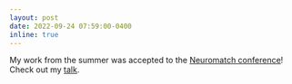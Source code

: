```yaml
---
layout: post
date: 2022-09-24 07:59:00-0400
inline: true
---
```


My work from the summer was accepted to the [Neuromatch conference](https://conference.neuromatch.io)! Check out my [talk](https://www.reddit.com/r/neuromatch/comments/xo3nk4/saaketh_medepalli_vip_inhibitory_neurons_in_the/).
